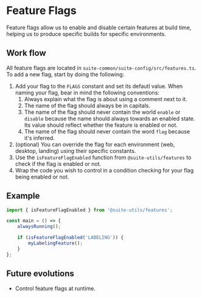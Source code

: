 # Feature Flags

Feature flags allow us to enable and disable certain features at build time, helping us to produce specific builds for specific environments.

## Work flow

All feature flags are located in `suite-common/suite-config/src/features.ts`. To add a new flag, start by doing the following:

1. Add your flag to the `FLAGS` constant and set its defautl value. When naming your flag, bear in mind the following conventions:
    1. Always explain what the flag is about using a comment next to it.
    1. The name of the flag should always be in capitals.
    1. The name of the flag should never contain the world `enable` or `disable` because the name should always towards an enabled state. Its value should reflect whether the feature is enabled or not.
    1. The name of the flag should never contain the word `flag` because it's inferred.
1. (optional) You can override the flag for each environment (web, desktop, landing) using their specific constants.
1. Use the `isFeatureFlagEnabled` function from `@suite-utils/features` to check if the flag is enabled or not.
1. Wrap the code you wish to control in a condition checking for your flag being enabled or not.

## Example

```js
import { isFeatureFlagEnabled } from '@suite-utils/features';

const main = () => {
    alwaysRunning();

    if (isFeatureFlagEnabled('LABELING')) {
        myLabelingFeature();
    }
};
```

## Future evolutions

-   Control feature flags at runtime.
